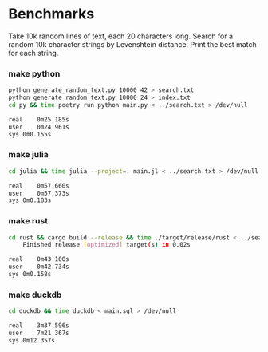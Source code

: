 # Benchmarks
Take 10k random lines of text, each 20 characters long. Search for a random 10k character strings by Levenshtein distance. Print the best match for each string.

### make python
```bash
python generate_random_text.py 10000 42 > search.txt
python generate_random_text.py 10000 24 > index.txt
cd py && time poetry run python main.py < ../search.txt > /dev/null

real	0m25.185s
user	0m24.961s
sys	0m0.155s
```

### make julia
```bash
cd julia && time julia --project=. main.jl < ../search.txt > /dev/null

real	0m57.660s
user	0m57.373s
sys	0m0.183s
```

### make rust
```bash
cd rust && cargo build --release && time ./target/release/rust < ../search.txt > /dev/null
    Finished release [optimized] target(s) in 0.02s

real	0m43.100s
user	0m42.734s
sys	0m0.158s
```

### make duckdb
```bash
cd duckdb && time duckdb < main.sql > /dev/null

real	3m37.596s
user	7m21.367s
sys	0m12.357s
```
